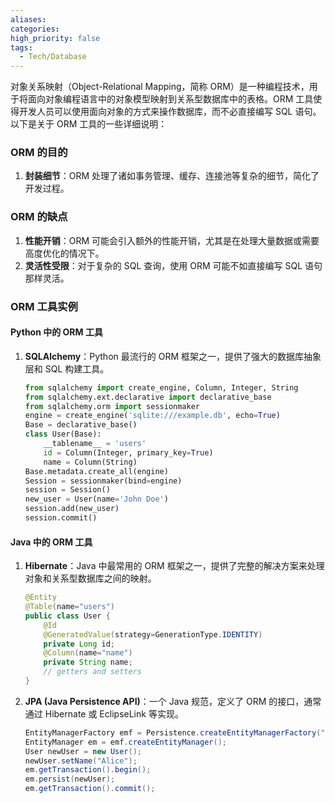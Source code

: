 ```yaml
---
aliases: 
categories: 
high_priority: false
tags:
  - Tech/Database
---
```

对象关系映射（Object-Relational Mapping，简称 ORM）是一种编程技术，用于将面向对象编程语言中的对象模型映射到关系型数据库中的表格。ORM 工具使得开发人员可以使用面向对象的方式来操作数据库，而不必直接编写 SQL 语句。以下是关于 ORM 工具的一些详细说明：
### ORM 的目的
1. **封装细节**：ORM 处理了诸如事务管理、缓存、连接池等复杂的细节，简化了开发过程。
### ORM 的缺点
1. **性能开销**：ORM 可能会引入额外的性能开销，尤其是在处理大量数据或需要高度优化的情况下。
2. **灵活性受限**：对于复杂的 SQL 查询，使用 ORM 可能不如直接编写 SQL 语句那样灵活。
### ORM 工具实例
#### Python 中的 ORM 工具
1. **SQLAlchemy**：Python 最流行的 ORM 框架之一，提供了强大的数据库抽象层和 SQL 构建工具。
   ```python
   from sqlalchemy import create_engine, Column, Integer, String
   from sqlalchemy.ext.declarative import declarative_base
   from sqlalchemy.orm import sessionmaker
   engine = create_engine('sqlite:///example.db', echo=True)
   Base = declarative_base()
   class User(Base):
       __tablename__ = 'users'
       id = Column(Integer, primary_key=True)
       name = Column(String)
   Base.metadata.create_all(engine)
   Session = sessionmaker(bind=engine)
   session = Session()
   new_user = User(name='John Doe')
   session.add(new_user)
   session.commit()
   ```
#### Java 中的 ORM 工具
1. **Hibernate**：Java 中最常用的 ORM 框架之一，提供了完整的解决方案来处理对象和关系型数据库之间的映射。
   ```java
   @Entity
   @Table(name="users")
   public class User {
       @Id
       @GeneratedValue(strategy=GenerationType.IDENTITY)
       private Long id;
       @Column(name="name")
       private String name;
       // getters and setters
   }
   ```
2. **JPA (Java Persistence API)**：一个 Java 规范，定义了 ORM 的接口，通常通过 Hibernate 或 EclipseLink 等实现。
   ```java
   EntityManagerFactory emf = Persistence.createEntityManagerFactory("unitName");
   EntityManager em = emf.createEntityManager();
   User newUser = new User();
   newUser.setName("Alice");
   em.getTransaction().begin();
   em.persist(newUser);
   em.getTransaction().commit();
   ```

